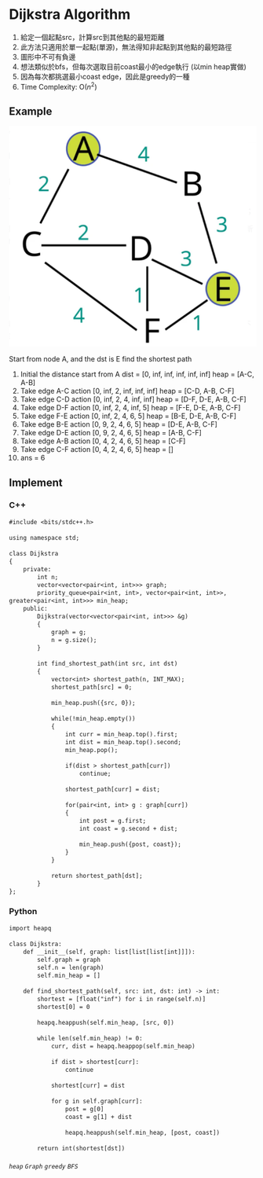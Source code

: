 # Dijkstra Algorithm
1. 給定一個起點src，計算src到其他點的最短距離
2. 此方法只適用於單一起點(單源)，無法得知非起點到其他點的最短路徑
3. 圖形中不可有負邊
4. 想法類似於bfs，但每次選取目前coast最小的edge執行 (以min heap實做)
5. 因為每次都挑選最小coast edge，因此是greedy的一種
6. Time Complexity: O($n^{2}$)

## Example
![graph](graph.png)

Start from node A, and the dst is E find the shortest path

1. Initial the distance start from A
   dist = [0, inf, inf, inf, inf, inf]
   heap = [A-C, A-B]
2. Take edge A-C action
   [0, inf, 2, inf, inf, inf]
   heap = [C-D, A-B, C-F]
3. Take edge C-D action
   [0, inf, 2, 4, inf, inf]
   heap = [D-F, D-E, A-B, C-F]
4. Take edge D-F action
   [0, inf, 2, 4, inf, 5]
   heap = [F-E, D-E, A-B, C-F]
5. Take edge F-E action
   [0, inf, 2, 4, 6, 5]
   heap = [B-E, D-E, A-B, C-F]
6. Take edge B-E action
   [0, 9, 2, 4, 6, 5]
   heap = [D-E, A-B, C-F]
7. Take edge D-E action
   [0, 9, 2, 4, 6, 5]
   heap = [A-B, C-F]
8. Take edge A-B action
   [0, 4, 2, 4, 6, 5]
   heap = [C-F]
9. Take edge C-F action
   [0, 4, 2, 4, 6, 5]
   heap = []
10. ans = 6

## Implement
### C++
```cpp=
#include <bits/stdc++.h>

using namespace std;

class Dijkstra
{
	private:
		int n;
		vector<vector<pair<int, int>>> graph;
		priority_queue<pair<int, int>, vector<pair<int, int>>, greater<pair<int, int>>> min_heap;
	public:
		Dijkstra(vector<vector<pair<int, int>>> &g)
		{
			graph = g;
			n = g.size();
		}

		int find_shortest_path(int src, int dst)
		{
			vector<int> shortest_path(n, INT_MAX);
			shortest_path[src] = 0;

			min_heap.push({src, 0});
			
			while(!min_heap.empty())
			{
				int curr = min_heap.top().first;
				int dist = min_heap.top().second;
				min_heap.pop();

				if(dist > shortest_path[curr])
					continue;

				shortest_path[curr] = dist;

				for(pair<int, int> g : graph[curr])
				{
					int post = g.first;
					int coast = g.second + dist;

					min_heap.push({post, coast});
				}
			}

			return shortest_path[dst];
		}
};
```

### Python
```python=
import heapq

class Dijkstra:
    def __init__(self, graph: list[list[list[int]]]):
        self.graph = graph
        self.n = len(graph)
        self.min_heap = []

    def find_shortest_path(self, src: int, dst: int) -> int:
        shortest = [float("inf") for i in range(self.n)]
        shortest[0] = 0

        heapq.heappush(self.min_heap, [src, 0])

        while len(self.min_heap) != 0:
            curr, dist = heapq.heappop(self.min_heap)

            if dist > shortest[curr]:
                continue

            shortest[curr] = dist

            for g in self.graph[curr]:
                post = g[0]
                coast = g[1] + dist

                heapq.heappush(self.min_heap, [post, coast])

        return int(shortest[dst])
```

###### `heap` `Graph` `greedy` `BFS`
